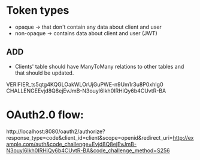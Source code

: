 # Token types
- opaque -> that don't contain any data about client and user
- non-opaque -> contains data about client and user (JWT)

## ADD
- Clients' table should have ManyToMany relations to other tables and that should be updated.

VERIFIER_ts5qtg4KQGLOakWLOrUjGuPWE-n9Um1r3u8P0xhIg0
CHALLENGEEvjd8Q8ejEvJmB-N3ouyl6Ikh0IRHiQy6b4CUvtR-BA

# OAuth2.0 flow:
http://localhost:8080/oauth2/authorize?response_type=code&client_id=client&scope=openid&redirect_uri=http://example.com/auth&code_challenge=Evjd8Q8ejEvJmB-N3ouyl6Ikh0IRHiQy6b4CUvtR-BA&code_challenge_method=S256